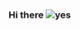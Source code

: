 ### Hi there ![yes](https://github.com/nonepork/nonepork/assets/59335048/f4cceac8-931f-4999-be62-8858e58336fa)
